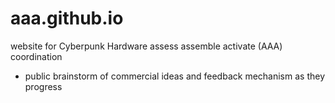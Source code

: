 # aaa.github.io
website for Cyberpunk Hardware assess assemble activate (AAA) coordination
- public brainstorm of commercial ideas and feedback mechanism as they progress
